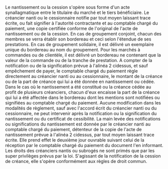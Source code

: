 
Le nantissement ou la cession s'opère sous forme d'un acte
synallagmatique entre le titulaire du marché et le tiers bénéficiaire.
Le créancier nanti ou le cessionnaire notifie par tout moyen laissant
trace écrite, ou fait signifier à l'autorité contractante et au
comptable chargé du paiement, une copie certifiée conforme de l'original
de l'acte de nantissement ou de la cession.
En cas de groupement conjoint, chacun des membres se verra établir son
bordereau et ceci selon l'étendue de ses prestations.
En cas de groupement solidaire, il est délivré un exemplaire unique du
bordereau au nom du groupement.
Pour les marchés à commandes ou de clientèle, il est délivré un
bordereau ne contenant que la valeur de la commande ou de la tranche de
prestation.
A compter de la notification ou de la signification prévue à l'alinéa 2
cidessus, et sauf empêchement de payer, le comptable chargé du paiement
règle directement au créancier nanti ou au cessionnaire, le montant de
la créance ou de la part de créance qui lui a été donnée en nantissement
ou cédée.
Dans le cas où le nantissement a été constitué ou la créance cédée au
profit de plusieurs créanciers, chacun d'eux encaisse la part de la
créance qui lui a été affectée dans le bordereau dont les mentions sont
notifiées ou signifiées au comptable chargé du paiement.
Aucune modification dans les modalités de règlement, sauf avec l'accord
écrit du créancier nanti ou du cessionnaire, ne peut intervenir après la
notification ou la signification du nantissement ou du certificat de
cessibilité.
La main levée des notifications ou significations du nantissement est
donnée par le créancier nanti au comptable chargé du paiement, détenteur
de la copie de l'acte de nantissement prévue à l'alinéa 2 cidessus,
par tout moyen laissant trace écrite. Elle prend effet le deuxième jour
ouvrable suivant celui de la réception par le comptable chargé du
paiement du document l'en informant.
Les droits des créanciers nantis ou subrogés ne sont primés que par les
super privilèges prévus par la loi.
S'agissant de la notification de la cession de créance, elle s'opère
conformément aux règles de droit commun.
